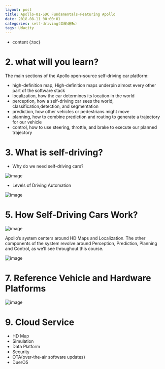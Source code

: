 ```yaml
---
layout: post
title: Apollo-01-SDC Fundamentals-Featuring Apollo
date: 2018-08-11 00:00:01
categories: self-driving(自動運転)
tags: Udacity
---
```

* content
{:toc}

# 2. what will you learn?

The main sections of the Apollo open-source self-driving car platform:
- high-definition map, High-definition maps underpin almost every other part of the software stack
- localization, how the car determines its location in the world
- perception, how a self-driving car sees the world, classification,detection, and segmentation
- prediction, how other vehicles or pedestrians might move
- planning, how to combine prediction and routing to generate a trajectory for our vehicle
- control, how to use steering, throttle, and brake to execute our planned trajectory

# 3. What is self-driving?

- Why do we need self-driving cars?

![image](https://user-images.githubusercontent.com/18595935/43991801-e876ccca-9dae-11e8-89ca-e8a997421fa5.png)

- Levels of Driving Automation

![image](https://user-images.githubusercontent.com/18595935/43991897-d8b3b2ec-9db0-11e8-84ab-3e961ac8b9f9.png)

# 5. How Self-Driving Cars Work?

![image](https://user-images.githubusercontent.com/18595935/43992028-26ff36d6-9db3-11e8-8d14-2a27fbf274ec.png)

Apollo’s system centers around HD Maps and Localization. The other components of the system revolve around Perception, Prediction, Planning and Control, as we’ll see throughout this course.

![image](https://user-images.githubusercontent.com/18595935/43992029-298e36ae-9db3-11e8-8bf6-d0ad0eb4e1bf.png)

# 7. Reference Vehicle and Hardware Platforms

![image](https://user-images.githubusercontent.com/18595935/43992144-2718773e-9db5-11e8-9471-0778f00d5c29.png)



# 9. Cloud Service

- HD Map
- Simulation
- Data Platform
- Security
- OTA(over-the-air software updates)
- DuerOS

